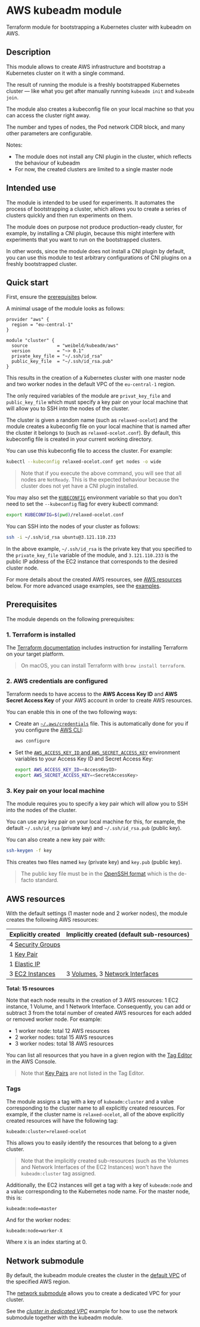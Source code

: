 # AWS kubeadm module

Terraform module for bootstrapping a Kubernetes cluster with kubeadm on AWS.

## Description

This module allows to create AWS infrastructure and bootstrap a Kubernetes cluster on it with a single command.

The result of running the module is a freshly bootstrapped Kubernetes cluster — like what you get after manually running `kubeadm init` and `kubeadm join`.

The module also creates a kubeconfig file on your local machine so that you can access the cluster right away.

The number and types of nodes, the Pod network CIDR block, and many other parameters are configurable.

Notes:

- The module does not install any CNI plugin in the cluster, which reflects the behaviour of kubeadm
- For now, the created clusters are limited to a single master node

## Intended use

The module is intended to be used for experiments. It automates the process of bootstrapping a cluster, which allows you to create a series of clusters quickly and then run experiments on them.

The module does on purpose not produce production-ready cluster, for example, by installing a CNI plugin, because this might interfere with experiments that you want to run on the bootstrapped clusters.

In other words, since the module does not install a CNI plugin by default, you can use this module to test arbitrary configurations of CNI plugins on a freshly bootstrapped cluster.

## Quick start

First, ensure the [prerequisites](#prerequisites) below.

A minimal usage of the module looks as follows:

```hcl
provider "aws" {
  region = "eu-central-1"
}

module "cluster" {
  source           = "weibeld/kubeadm/aws"
  version          = "~> 0.1"
  private_key_file = "~/.ssh/id_rsa"
  public_key_file  = "~/.ssh/id_rsa.pub"
}
```

This results in the creation of a Kubernetes cluster with one master node and two worker nodes in the default VPC of the `eu-central-1` region.

The only required variables of the module are `privat_key_file` and `public_key_file` which must specify a key pair on your local machine that will allow you to SSH into the nodes of the cluster.

The cluster is given a random name (such as `relaxed-ocelot`) and the module creates a kubeconfig file on your local machine that is named after the cluster it belongs to (such as `relaxed-ocelot.conf`). By default, this kubeconfig file is created in your current working directory.

You can use this kubeconfig file to access the cluster. For example:

```bash
kubectl --kubeconfig relaxed-ocelot.conf get nodes -o wide
```

> Note that if you execute the above command, you will see that all nodes are `NotReady`. This is the expected behaviour because the cluster does not yet have a CNI plugin installed.

You may also set the [`KUBECONFIG`](https://kubernetes.io/docs/tasks/access-application-cluster/configure-access-multiple-clusters/#set-the-kubeconfig-environment-variable) environment variable so that you don't need to set the `--kubeconfig` flag for every kubectl command:

```bash
export KUBECONFIG=$(pwd)/relaxed-ocelot.conf
```

You can SSH into the nodes of your cluster as follows:

```bash
ssh -i ~/.ssh/id_rsa ubuntu@3.121.110.233
```

In the above example, `~/.ssh/id_rsa` is the private key that you specified to the `private_key_file` variable of the module, and `3.121.110.233` is the public IP address of the EC2 instance that corresponds to the desired cluster node.

For more details about the created AWS resources, see [AWS resources](#aws-resources) below. For more advanced usage examples, see the [examples](https://github.com/weibeld/terraform-aws-kubeadm/tree/master/examples).

## Prerequisites

The module depends on the following prerequisites:

### 1. Terraform is installed

The [Terraform documentation](https://www.terraform.io/downloads.html) includes instruction for installing Terraform on your target platform.

> On macOS, you can install Terraform with `brew install terraform`.

### 2. AWS credentials are configured

Terraform needs to have access to the **AWS Access Key ID** and **AWS Secret Access Key** of your AWS account in order to create AWS resources.

You can enable this in one of the two following ways:

-  Create an [`~/.aws/credentials`](https://docs.aws.amazon.com/cli/latest/userguide/cli-configure-files.html#cli-configure-files-where) file. This is automatically done for you if you configure the [AWS CLI](https://aws.amazon.com/cli/):

    ```bash
    aws configure
    ```

- Set the [`AWS_ACCESS_KEY_ID` and `AWS_SECRET_ACCESS_KEY`](https://docs.aws.amazon.com/cli/latest/userguide/cli-configure-envvars.html) environment variables to your Access Key ID and Secret Access Key:

    ```bash
    export AWS_ACCESS_KEY_ID=<AccessKeyID>
    export AWS_SECRET_ACCESS_KEY=<SecretAccessKey>
    ```

### 3. Key pair on your local machine

The module requires you to specify a key pair which will allow you to SSH into the nodes of the cluster.

You can use any key pair on your local machine for this, for example, the default `~/.ssh/id_rsa` (private key) and `~/.ssh/id_rsa.pub` (public key).

You can also create a new key pair with:

```bash
ssh-keygen -f key
```

This creates two files named `key` (private key) and `key.pub` (public key).

> The public key file must be in the [OpenSSH format](https://blog.oddbit.com/post/2011-05-08-converting-openssh-public-keys/) which is the de-facto standard.

## AWS resources

With the default settings (1 master node and 2 worker nodes), the module creates the following AWS resources:

| Explicitly created        | Implicitly created (default sub-resources)                          |
|---------------------------|---------------------------------------------------------------------|
| 4 [Security Groups][sg]   |                                                                     |
| 1 [Key Pair][key]         |                                                                     |
| 1 [Elastic IP][eip]       |                                                                     |
| 3 [EC2 Instances][i]      | 3 [Volumes][vol], 3 [Network Interfaces][eni]                       |

**Total: 15 resources**

[sg]: https://docs.aws.amazon.com/vpc/latest/userguide/VPC_SecurityGroups.html
[eip]: https://docs.aws.amazon.com/AWSEC2/latest/UserGuide/elastic-ip-addresses-eip.html
[i]: https://docs.aws.amazon.com/AWSEC2/latest/UserGuide/concepts.html
[vol]: https://docs.aws.amazon.com/AWSEC2/latest/UserGuide/AmazonEBS.html
[eni]: https://docs.aws.amazon.com/AWSEC2/latest/UserGuide/using-eni.html
[key]: https://docs.aws.amazon.com/AWSEC2/latest/UserGuide/ec2-key-pairs.html

Note that each node results in the creation of 3 AWS resources: 1 EC2 instance, 1 Volume, and 1 Network Interface. Consequently, you can add or subtract 3 from the total number of created AWS resources for each added or removed worker node. For example:

- 1 worker node: total 12 AWS resources
- 2 worker nodes: total 15 AWS resources
- 3 worker nodes: total 18 AWS resources

You can list all resources that you have in a given region with the [Tag Editor](https://console.aws.amazon.com/resource-groups/tag-editor) in the AWS Console.

> Note that [Key Pairs][key] are not listed in the Tag Editor.

### Tags

The module assigns a tag with a key of `kubeadm:cluster` and a value corresponding to the cluster name to all explicitly created resources. For example, if the cluster name is `relaxed-ocelot`, all of the above explicitly created resources will have the following tag:

```
kubeadm:cluster=relaxed-ocelot
```

This allows you to easily identify the resources that belong to a given cluster.

> Note that the implicitly created sub-resources (such as the Volumes and Network Interfaces of the EC2 Instances) won't have the `kubeadm:cluster` tag assigned.

Additionally, the EC2 instances will get a tag with a key of `kubeadm:node` and a value corresponding to the Kubernetes node name. For the master node, this is:

```
kubeadm:node=master
```

And for the worker nodes:

```
kubeadm:node=worker-X
```

Where `X` is an index starting at 0.

## Network submodule

By default, the kubeadm module creates the cluster in the [default VPC](https://docs.aws.amazon.com/vpc/latest/userguide/default-vpc.html) of the specified AWS region.

The [network submodule](https://github.com/weibeld/terraform-aws-kubeadm/tree/master/modules/network) allows you to create a dedicated VPC for your cluster.

See the [_cluster in dedicated VPC_](https://github.com/weibeld/terraform-aws-kubeadm/tree/master/examples/ex3-cluster-in-dedicated-vpc) example for how to use the network submodule together with the kubeadm module.
